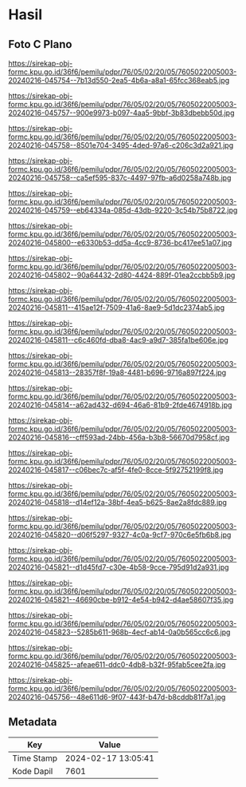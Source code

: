 # Hasil

## Foto C Plano

https://sirekap-obj-formc.kpu.go.id/36f6/pemilu/pdpr/76/05/02/20/05/7605022005003-20240216-045754--7b13d550-2ea5-4b6a-a8a1-65fcc368eab5.jpg

https://sirekap-obj-formc.kpu.go.id/36f6/pemilu/pdpr/76/05/02/20/05/7605022005003-20240216-045757--900e9973-b097-4aa5-9bbf-3b83dbebb50d.jpg

https://sirekap-obj-formc.kpu.go.id/36f6/pemilu/pdpr/76/05/02/20/05/7605022005003-20240216-045758--8501e704-3495-4ded-97a6-c206c3d2a921.jpg

https://sirekap-obj-formc.kpu.go.id/36f6/pemilu/pdpr/76/05/02/20/05/7605022005003-20240216-045758--ca5ef595-837c-4497-97fb-a6d0258a748b.jpg

https://sirekap-obj-formc.kpu.go.id/36f6/pemilu/pdpr/76/05/02/20/05/7605022005003-20240216-045759--eb64334a-085d-43db-9220-3c54b75b8722.jpg

https://sirekap-obj-formc.kpu.go.id/36f6/pemilu/pdpr/76/05/02/20/05/7605022005003-20240216-045800--e6330b53-dd5a-4cc9-8736-bc417ee51a07.jpg

https://sirekap-obj-formc.kpu.go.id/36f6/pemilu/pdpr/76/05/02/20/05/7605022005003-20240216-045802--90a64432-2d80-4424-889f-01ea2ccbb5b9.jpg

https://sirekap-obj-formc.kpu.go.id/36f6/pemilu/pdpr/76/05/02/20/05/7605022005003-20240216-045811--415ae12f-7509-41a6-8ae9-5d1dc2374ab5.jpg

https://sirekap-obj-formc.kpu.go.id/36f6/pemilu/pdpr/76/05/02/20/05/7605022005003-20240216-045811--c6c460fd-dba8-4ac9-a9d7-385fa1be606e.jpg

https://sirekap-obj-formc.kpu.go.id/36f6/pemilu/pdpr/76/05/02/20/05/7605022005003-20240216-045813--28357f8f-19a8-4481-b696-9716a897f224.jpg

https://sirekap-obj-formc.kpu.go.id/36f6/pemilu/pdpr/76/05/02/20/05/7605022005003-20240216-045814--a62ad432-d694-46a6-81b9-2fde4674918b.jpg

https://sirekap-obj-formc.kpu.go.id/36f6/pemilu/pdpr/76/05/02/20/05/7605022005003-20240216-045816--cff593ad-24bb-456a-b3b8-56670d7958cf.jpg

https://sirekap-obj-formc.kpu.go.id/36f6/pemilu/pdpr/76/05/02/20/05/7605022005003-20240216-045817--c06bec7c-af5f-4fe0-8cce-5f92752199f8.jpg

https://sirekap-obj-formc.kpu.go.id/36f6/pemilu/pdpr/76/05/02/20/05/7605022005003-20240216-045818--d14ef12a-38bf-4ea5-b625-8ae2a8fdc889.jpg

https://sirekap-obj-formc.kpu.go.id/36f6/pemilu/pdpr/76/05/02/20/05/7605022005003-20240216-045820--d06f5297-9327-4c0a-9cf7-970c6e5fb6b8.jpg

https://sirekap-obj-formc.kpu.go.id/36f6/pemilu/pdpr/76/05/02/20/05/7605022005003-20240216-045821--d1d45fd7-c30e-4b58-9cce-795d91d2a931.jpg

https://sirekap-obj-formc.kpu.go.id/36f6/pemilu/pdpr/76/05/02/20/05/7605022005003-20240216-045821--46690cbe-b912-4e54-b942-d4ae58607f35.jpg

https://sirekap-obj-formc.kpu.go.id/36f6/pemilu/pdpr/76/05/02/20/05/7605022005003-20240216-045823--5285b611-968b-4ecf-ab14-0a0b565cc6c6.jpg

https://sirekap-obj-formc.kpu.go.id/36f6/pemilu/pdpr/76/05/02/20/05/7605022005003-20240216-045825--afeae611-ddc0-4db8-b32f-95fab5cee2fa.jpg

https://sirekap-obj-formc.kpu.go.id/36f6/pemilu/pdpr/76/05/02/20/05/7605022005003-20240216-045756--48e611d6-9f07-443f-b47d-b8cddb81f7a1.jpg


## Metadata

| Key        | Value               |
| ---------- | ------------------- |
| Time Stamp | 2024-02-17 13:05:41 |
| Kode Dapil | 7601                |



